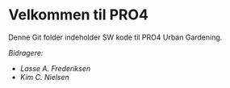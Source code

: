 # Velkommen til PRO4
Denne Git folder indeholder SW kode til PRO4 Urban Gardening.

*Bidragere:*
- _Lasse A. Frederiksen_
- _Kim C. Nielsen_
